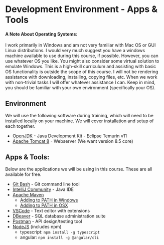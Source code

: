 # Development Environment - Apps & Tools
#### A Note About Operating Systems:
I work primarily in Windows and am not very familiar with Mac OS or GUI Linux distributions. I would very much suggest you have a windows machine available to use during this course, if possible. However, you can use whatever OS you like. You might also consider some virtual solution to emulate Windows. This is a high-skill curriculum and assisting with basic OS functionality is outside the scope of this course. I will not be rendering assistance with downloading, installing, copying files, etc. When we work with non-trivial tasks I will offer whatever assistance I can. Keep in mind, you should be familiar with your own environment (specifically your OS).

## Environment
We will use the following software during training, which will need to be installed locally on your machine. We will cover installation and setup of each together.

- [OpenJDK](https://adoptium.net/temurin/releases/?version=11) - Java Development Kit - Eclipse Temurin v11
- [Apache Tomcat 8](https://tomcat.apache.org/download-80.cgi) - Webserver (We want version 8.5 core)

## Apps & Tools:
Below are the applications we will be using in this course. These are all available for free.

 - [Git Bash](https://git-scm.com/downloads) - Git command line tool
 - [IntelliJ Community](https://www.jetbrains.com/idea/download/#section=windows) - Java IDE
 - [Apache Maven](https://maven.apache.org/download.cgi)
   - [Adding to PATH in Windows](https://www.architectryan.com/2018/03/17/add-to-the-path-on-windows-10/)
   - [Adding to PATH in OSX](https://www.architectryan.com/2012/10/02/add-to-the-path-on-mac-os-x-mountain-lion/)
 - [VSCode](https://code.visualstudio.com/download) - Text editor with extensions
 - [DBeaver](https://dbeaver.io/download/) - SQL database administration suite
 - [Postman](https://www.postman.com/downloads/) - API design/testing tool
 - [NodeJS](https://nodejs.org/en/download/) (includes npm)
   - typescript: `npm install -g typescript`
   - angular: `npm install -g @angular/cli`
